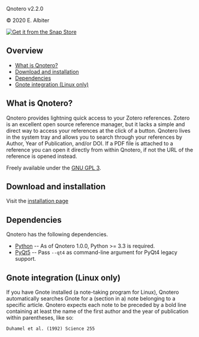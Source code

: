 Qnotero v2.2.0


&copy; 2020 E. Albiter

[![Get it from the Snap Store](https://snapcraft.io/static/images/badges/en/snap-store-black.svg)](https://snapcraft.io/qnotero)

## Overview


- [What is Qnotero?](#what-is-qnotero)
- [Download and installation](#download-and-installation)
- [Dependencies](#dependencies)
- [Gnote integration (Linux only)](#gnote-integration-linux-only)


## What is Qnotero?

Qnotero provides lightning quick access to your Zotero references. Zotero is an excellent open source reference manager, but it lacks a simple and direct way to access your references at the click of a button. Qnotero lives in the system tray and allows you to search through your references by Author, Year of Publication, and/or DOI. If a PDF file is attached to a reference you can open it directly from within Qnotero, if not the URL of the reference is opened instead.

Freely available under the [GNU GPL 3](http://www.gnu.org/copyleft/gpl.html).

## Download and installation

Visit the [installation page](https://github.com/ealbiter/qnotero/wiki/Installation)

## Dependencies

Qnotero has the following dependencies.

- [Python] -- As of Qnotero 1.0.0, Python >= 3.3 is required.
- [PyQt5] -- Pass `--qt4` as command-line argument for PyQt4 legacy support.

## Gnote integration (Linux only)

If you have Gnote installed (a note-taking program for Linux), Qnotero automatically searches Gnote for a (section in a) note belonging to a specific article. Qnotero expects each note to be preceded by a bold line containing at least the name of the first author and the year of publication within parentheses, like so:

    Duhamel et al. (1992) Science 255

[python]: https://www.python.org/
[PyQt5]: http://www.riverbankcomputing.co.uk/software/pyqt/download



[Overview]: #overview
[What is Qnotero?]: #what-is-qnotero
[Download and installation]: #download-and-installation
[Dependencies]: #dependencies
[Gnote integration (Linux only)]: #gnote-integration-linux-only